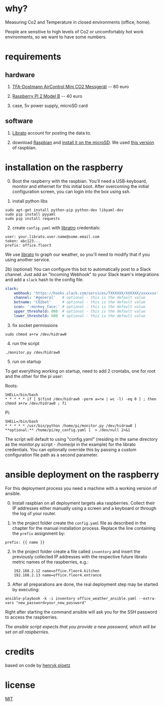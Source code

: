 # why?

Measuring Co2 and Temperature in closed environments (office, home).

People are sensitive to high levels of Co2 or uncomfortably hot work environments, so we want to
have some numbers.

# requirements

## hardware

1) [TFA-Dostmann AirControl Mini CO2 Messgerät](http://www.amazon.de/dp/B00TH3OW4Q) -- 80 euro

2) [Raspberry PI 2 Model B](http://www.amazon.de/dp/B00T2U7R7I) -- 40 euro

3) case, 5v power supply, microSD card

## software

1) [Librato](https://www.librato.com) account for posting the data to.

2) download [Raspbian](https://www.raspberrypi.org/downloads/) and [install it on the microSD](https://www.raspberrypi.org/documentation/installation/installing-images/README.md). We used [this version](https://github.com/wooga/office_weather/blob/0da94b4255494ecbcf993ec592988503c6c72629/.gitignore#L2) of raspbian.

# installation on the raspberry

0) Boot the raspberry with the raspbian. You'll need a USB-keyboard, monitor and ethernet for this initial boot. After overcoming the initial configuration screen, you can login into the box using ssh.

1) install python libs
```
sudo apt-get install python-pip python-dev libyaml-dev
sudo pip install pyyaml
sudo pip install requests
```

2) create `config.yaml` with [libratro](https://www.librato.com) credentials:
```
user: your.librato.user.name@some.email.com
token: abc123...
prefix: office.floor3
```

We use [librato](https://www.librato.com) to graph our weather, so you'll need to modify that if you using another service.

2b) (optional) You can configure this bot to automatically post to a Slack channel.
Just add an "Incoming Webhook" to your Slack team's integrations and add a `slack` hash to the config file.

```yaml
slack:
    webhook: 'https://hooks.slack.com/services/TXXXXXX/XXXXXX/xxxxxxx'
    channel: '#general'   # optional - this is the default value
    botname: 'CO2bot'     # optional - this is the default value
    icon: ':monkey_face:' # optional - this is the default value
    upper_threshold: 800  # optional - this is the default value
    lower_threshold: 600  # optional - this is the default value
```

3) fix socket permissions
```
sudo chmod a+rw /dev/hidraw0
```

4) run the script
```
./monitor.py /dev/hidraw0
```

5) run on startup

To get everything working on startup, need to add 2 crontabs, one for root
and the other for the pi user:

Roots:

```
SHELL=/bin/bash
* * * * * if [ $(find /dev/hidraw0 -perm a=rw | wc -l) -eq 0 ] ; then chmod a+rw /dev/hidraw0 ; fi
```

Pi:

```
SHELL=/bin/bash
* * * * * /usr/bin/python /home/pi/monitor.py /dev/hidraw0 [ **optional:** /home/pi/my_config.yaml ]  > /dev/null 2>&1
```

The script will default to using "config.yaml" (residing in the same directory as the
monitor.py script - /home/pi in the example) for the librato credentials.
You can optionally override this by passing a custom configuration file path as a second parameter.

# ansible deployment on the raspberry

For this deployment process you need a machine with a working version of ansible.

0) Install raspbian on all deployment targets aka raspberries. Collect their IP addresses either manually using a screen and a keyboard or through the log of your router.

1) In the project folder create the `config.yaml` file as described in the chapter for the manual installation process. Replace the line containing the `prefix` assignment by:

`prefix: {{ name }}`

2) In the project folder create a file called `inventory` and insert the previously collected IP addresses with the respective future librato metric names of the raspberries, e.g.:

```
    192.168.2.12 name=office.floor4.kitchen
    192.168.2.13 name=office.floor4.entrance
```

3) After all preparations are done, the real deployment step may be started by executing:

`ansible-playbook -k -i inventory office_weather_ansible.yaml --extra-vars "new_password=your_new_password"`

Right after starting the command ansible will ask you for the SSH password to access the raspberries.

*The ansible script expects that you provide a new password, which will be set on all raspberries.*


# credits

based on code by [henryk ploetz](https://hackaday.io/project/5301-reverse-engineering-a-low-cost-usb-co-monitor/log/17909-all-your-base-are-belong-to-us)

# license

[MIT](http://opensource.org/licenses/MIT)
